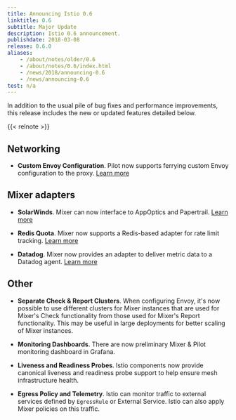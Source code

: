 ```yaml
---
title: Announcing Istio 0.6
linktitle: 0.6
subtitle: Major Update
description: Istio 0.6 announcement.
publishdate: 2018-03-08
release: 0.6.0
aliases:
    - /about/notes/older/0.6
    - /about/notes/0.6/index.html
    - /news/2018/announcing-0.6
    - /news/announcing-0.6
test: n/a
---
```


In addition to the usual pile of bug fixes and performance improvements, this release includes the new or
updated features detailed below.

{{< relnote >}}

## Networking

- **Custom Envoy Configuration**. Pilot now supports ferrying custom Envoy configuration to the
proxy. [Learn more](https://github.com/mandarjog/istioluawebhook)

## Mixer adapters

- **SolarWinds**. Mixer can now interface to AppOptics and Papertrail.
[Learn more](/docs/reference/config/policy-and-telemetry/adapters/solarwinds/)

- **Redis Quota**. Mixer now supports a Redis-based adapter for rate limit tracking.
[Learn more](/docs/reference/config/policy-and-telemetry/adapters/redisquota/)

- **Datadog**. Mixer now provides an adapter to deliver metric data to a Datadog agent.
[Learn more](/docs/reference/config/policy-and-telemetry/adapters/datadog/)

## Other

- **Separate Check & Report Clusters**. When configuring Envoy, it's now possible to use different clusters
for Mixer instances that are used for Mixer's Check functionality from those used for Mixer's Report
functionality. This may be useful in large deployments for better scaling of Mixer instances.

- **Monitoring Dashboards**. There are now preliminary Mixer & Pilot monitoring dashboard in Grafana.

- **Liveness and Readiness Probes**. Istio components now provide canonical liveness and readiness
probe support to help ensure mesh infrastructure health.

- **Egress Policy and Telemetry**. Istio can monitor traffic to external services defined by `EgressRule` or External Service. Istio can also apply
Mixer policies on this traffic.
